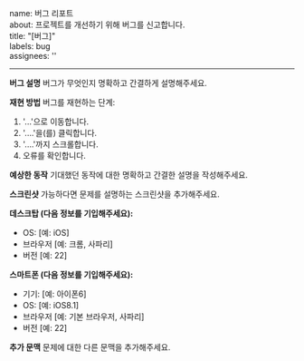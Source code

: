 name: 버그 리포트  
about: 프로젝트를 개선하기 위해 버그를 신고합니다.  
title: "[버그]"  
labels: bug  
assignees: ''  

---

**버그 설명**
버그가 무엇인지 명확하고 간결하게 설명해주세요.

**재현 방법**
버그를 재현하는 단계:

1. '...'으로 이동합니다.
2. '....'을(를) 클릭합니다.
3. '....'까지 스크롤합니다.
4. 오류를 확인합니다.

**예상한 동작**
기대했던 동작에 대한 명확하고 간결한 설명을 작성해주세요.

**스크린샷**
가능하다면 문제를 설명하는 스크린샷을 추가해주세요.

**데스크탑 (다음 정보를 기입해주세요):**

- OS: [예: iOS]
- 브라우저 [예: 크롬, 사파리]
- 버전 [예: 22]

**스마트폰 (다음 정보를 기입해주세요):**

- 기기: [예: 아이폰6]
- OS: [예: iOS8.1]
- 브라우저 [예: 기본 브라우저, 사파리]
- 버전 [예: 22]

**추가 문맥**
문제에 대한 다른 문맥을 추가해주세요.
